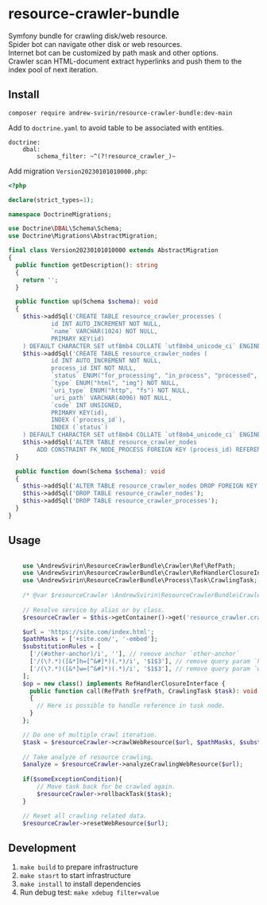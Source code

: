 # resource-crawler-bundle

Symfony bundle for crawling disk/web resource.  
Spider bot can navigate other disk or web resources.  
Internet bot can be customized by path mask and other options.  
Crawler scan HTML-document extract hyperlinks and push them to the index pool of next iteration.

## Install

`composer require andrew-svirin/resource-crawler-bundle:dev-main`

Add to `doctrine.yaml` to avoid table to be associated with entities.
```
doctrine:
    dbal:
        schema_filter: ~^(?!resource_crawler_)~
```
Add migration `Version20230101010000.php`:
```php
<?php

declare(strict_types=1);

namespace DoctrineMigrations;

use Doctrine\DBAL\Schema\Schema;
use Doctrine\Migrations\AbstractMigration;

final class Version20230101010000 extends AbstractMigration
{
  public function getDescription(): string
  {
    return '';
  }

  public function up(Schema $schema): void
  {
    $this->addSql('CREATE TABLE resource_crawler_processes (
            id INT AUTO_INCREMENT NOT NULL,
            `name` VARCHAR(1024) NOT NULL,
            PRIMARY KEY(id)
    ) DEFAULT CHARACTER SET utf8mb4 COLLATE `utf8mb4_unicode_ci` ENGINE = InnoDB');
    $this->addSql('CREATE TABLE resource_crawler_nodes (
            id INT AUTO_INCREMENT NOT NULL,
            process_id INT NOT NULL,
            `status` ENUM("for_processing", "in_process", "processed", "ignored", "errored") NOT NULL,
            `type` ENUM("html", "img") NOT NULL,
            `uri_type` ENUM("http", "fs") NOT NULL,
            `uri_path` VARCHAR(4096) NOT NULL,
            `code` INT UNSIGNED,
            PRIMARY KEY(id),
            INDEX (`process_id`),
            INDEX (`status`)
    ) DEFAULT CHARACTER SET utf8mb4 COLLATE `utf8mb4_unicode_ci` ENGINE = InnoDB');
    $this->addSql('ALTER TABLE resource_crawler_nodes
        ADD CONSTRAINT FK_NODE_PROCESS FOREIGN KEY (process_id) REFERENCES resource_crawler_processes (id)');
  }

  public function down(Schema $schema): void
  {
    $this->addSql('ALTER TABLE resource_crawler_nodes DROP FOREIGN KEY FK_NODE_PROCESS');
    $this->addSql('DROP TABLE resource_crawler_nodes');
    $this->addSql('DROP TABLE resource_crawler_processes');
  }
}
```

## Usage

```php

    use \AndrewSvirin\ResourceCrawlerBundle\Crawler\Ref\RefPath;  
    use \AndrewSvirin\ResourceCrawlerBundle\Crawler\RefHandlerClosureInterface;  
    use \AndrewSvirin\ResourceCrawlerBundle\Process\Task\CrawlingTask;  
    
    /* @var $resourceCrawler \AndrewSvirin\ResourceCrawlerBundle\Crawler\ResourceCrawler */
    
    // Resolve service by alias or by class.
    $resourceCrawler = $this->getContainer()->get('resource_crawler.crawler');

    $url = 'https://site.com/index.html';
    $pathMasks = ['+site.com/', '-embed'];
    $substitutionRules = [
      ['/(#other-anchor)/i', ''], // remove anchor `other-anchor`
      ['/(\?.*)([&*]h=[^&#]*)(.*)/i', '$1$3'], // remove query param `h`
      ['/(\?.*)([&*]w=[^&#]*)(.*)/i', '$1$3'], // remove query param `w`
    ];
    $op = new class() implements RefHandlerClosureInterface {
      public function call(RefPath $refPath, CrawlingTask $task): void
      {
        // Here is possible to handle reference in task node.
      }
    };

    // Do one of multiple crawl iteration.
    $task = $resourceCrawler->crawlWebResource($url, $pathMasks, $substitutionRules, $op);
    
    // Take analyze of resource crawling.
    $analyze = $resourceCrawler->analyzeCrawlingWebResource($url);
    
    if($someExceptionCondition){
        // Move task back for be crawled again.
        $resourceCrawler->rollbackTask($task);
    }

    // Reset all crawling related data.
    $resourceCrawler->resetWebResource($url);
```

## Development

1. `make build` to prepare infrastructure
2. `make stasrt` to start infrastructure
3. `make install` to install dependencies
4. Run debug test: `make xdebug filter=value`
